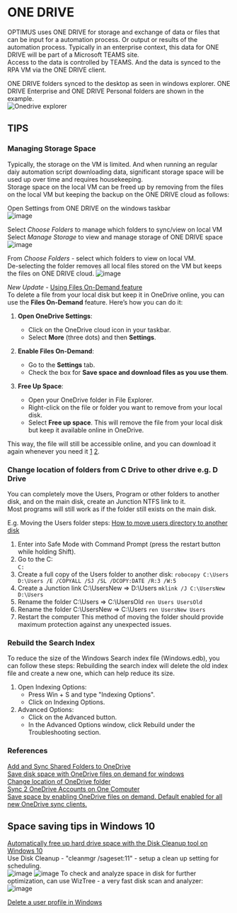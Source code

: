 # ONE DRIVE
OPTIMUS uses ONE DRIVE for storage and exchange of data or files that can be input for a automation process.  Or output or results of the automation process.
Typically in an enterprise context, this data for ONE DRIVE will be part of a Microsoft TEAMS site.  
Access to the data is controlled by TEAMS.  And the data is synced to the RPA VM via the ONE DRIVE client.  
  
ONE DRIVE folders synced to the desktop as seen in windows explorer. ONE DRIVE Enterprise and ONE DRIVE Personal folders are shown in the example.  
![Onedrive explorer](https://user-images.githubusercontent.com/115925194/213614115-c5c2850c-8161-4a2b-9b1c-0e697540b81e.png)

## TIPS
### Managing Storage Space
Typically, the storage on the VM is limited.  And when running an regular daiy automation script downloading data, significant storage space will be used up over time and requires housekeeping.  
Storage space on the local VM can be freed up by removing from the files on the local VM but keeping the backup on the ONE DRIVE cloud as follows:  
  
Open Settings from ONE DRIVE on the windows taskbar  
![image](https://user-images.githubusercontent.com/115925194/213614712-281201cb-441a-444d-babb-b72a278f5f9f.png)
  
Select *Choose Folders* to manage which folders to sync/view on local VM  
Select *Manage Storage* to view and manage storage of ONE DRIVE space  
![image](https://user-images.githubusercontent.com/115925194/213614969-1bab630a-3b1d-4970-b9fd-fb281d7d3d49.png)
  
From *Choose Folders* - select which folders to view on local VM.  
De-selecting the folder removes all local files stored on the VM but keeps the files on ONE DRIVE cloud.
![image](https://user-images.githubusercontent.com/115925194/213615093-0f2da478-e31c-4325-a370-7d6fd2ead968.png)  

*New Update* -
[Using Files On-Demand feature](https://support.microsoft.com/en-us/office/save-disk-space-with-onedrive-files-on-demand-for-windows-0e6860d3-d9f3-4971-b321-7092438fb38e)  
To delete a file from your local disk but keep it in OneDrive online, you can use the **Files On-Demand** feature. Here’s how you can do it:

1. **Open OneDrive Settings**:
   - Click on the OneDrive cloud icon in your taskbar.
   - Select **More** (three dots) and then **Settings**.

2. **Enable Files On-Demand**:
   - Go to the **Settings** tab.
   - Check the box for **Save space and download files as you use them**.

3. **Free Up Space**:
   - Open your OneDrive folder in File Explorer.
   - Right-click on the file or folder you want to remove from your local disk.
   - Select **Free up space**. This will remove the file from your local disk but keep it available online in OneDrive.

This way, the file will still be accessible online, and you can download it again whenever you need it [1](https://answers.microsoft.com/en-us/msoffice/forum/all/deleting-files-from-pc-without-losing-them-on/d330b3ab-f9ec-4fda-94da-dcfa854588fb) [2](https://answers.microsoft.com/en-us/msoffice/forum/all/remove-from-onedrive-but-keep-on-computer/ec2d7527-681e-4c90-8231-1cff5379ff5d).  

### Change location of folders from C Drive to other drive e.g. D Drive
You can completely move the Users, Program or other folders to another disk, and on the main disk, create an Junction NTFS link to it.  
Most programs will still work as if the folder still exists on the main disk.  

E.g. Moving the Users folder steps:
[How to move users directory to another disk](https://superuser.com/questions/1777206/how-to-move-users-directory-to-another-disk)  
1. Enter into Safe Mode with Command Prompt (press the restart button while holding Shift).
2. Go to the C:\
`C:`
3. Create a full copy of the Users folder to another disk:
`robocopy C:\Users D:\Users /E /COPYALL /SJ /SL /DCOPY:DATE /R:3 /W:5`
4. Create a Junction link C:\UsersNew => D:\Users
`mklink /J C:\UsersNew D:\Users`
5. Rename the folder C:\Users => C:\UsersOld
`ren Users UsersOld`
6. Rename the folder C:\UsersNew => C:\Users
`ren UsersNew Users`
7. Restart the computer
This method of moving the folder should provide maximum protection against any unexpected issues.  

### Rebuild the Search Index    
To reduce the size of the Windows Search index file (Windows.edb), you can follow these steps:
Rebuilding the search index will delete the old index file and create a new one, which can help reduce its size.  
1. Open Indexing Options:
   - Press Win + S and type "Indexing Options".
   - Click on Indexing Options.
2. Advanced Options:
   - Click on the Advanced button.
   - In the Advanced Options window, click Rebuild under the Troubleshooting section.

### References
[Add and Sync Shared Folders to OneDrive](https://support.microsoft.com/en-us/office/add-and-sync-shared-folders-to-onedrive-for-home-8a63cd47-1526-4cd8-bd09-ee3f9bfc1504)  
[Save disk space with OneDrive files on demand for windows](https://support.microsoft.com/en-us/office/save-disk-space-with-onedrive-files-on-demand-for-windows-0e6860d3-d9f3-4971-b321-7092438fb38e)  
[Change location of OneDrive folder](https://support.microsoft.com/en-us/office/change-the-location-of-your-onedrive-folder-f386fb81-1461-40a7-be2c-712676b2c4ae)  
[Sync 2 OneDrive Accounts on One Computer](https://www.multcloud.com/tutorials/sync-two-onedrive-accounts-1004.html#:~:text=Yes%2C%20you%20can%20sync%20two,for%20work%20or%20school%20accounts.)  
[Save space by enabling OneDrive files on demand. Default enabled for all new OneDrive sync clients.](https://support.microsoft.com/en-us/office/save-disk-space-with-onedrive-files-on-demand-for-windows-0e6860d3-d9f3-4971-b321-7092438fb38e)

## Space saving tips in Windows 10
[Automatically free up hard drive space with the Disk Cleanup tool on Windows 10](https://www.windowscentral.com/how-automate-disk-cleanup-tool-windows-10)  
Use Disk Cleanup - "cleanmgr /sageset:11" - setup a clean up setting for scheduling.  
![image](https://github.com/ray-oh/OptimusEnterprise/assets/115925194/8ec4c3ad-8c14-4ee9-81d8-566184e2bf78)
![image](https://github.com/ray-oh/OptimusEnterprise/assets/115925194/c19e0567-2fb9-4241-9d86-4e79b1a1155f)
To check and analyze space in disk for further optimization, can use WizTree - a very fast disk scan and analyzer:  
![image](https://github.com/ray-oh/OptimusEnterprise/assets/115925194/b89e2918-2a17-46ff-bae4-f230606010aa)


[Delete a user profile in Windows](https://learn.microsoft.com/en-us/troubleshoot/windows-server/user-profiles-and-logon/delete-user-profile)


